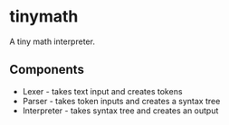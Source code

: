# tinymath
A tiny math interpreter.

## Components
 - Lexer - takes text input and creates tokens
 - Parser - takes token inputs and creates a syntax tree
 - Interpreter - takes syntax tree and creates an output
